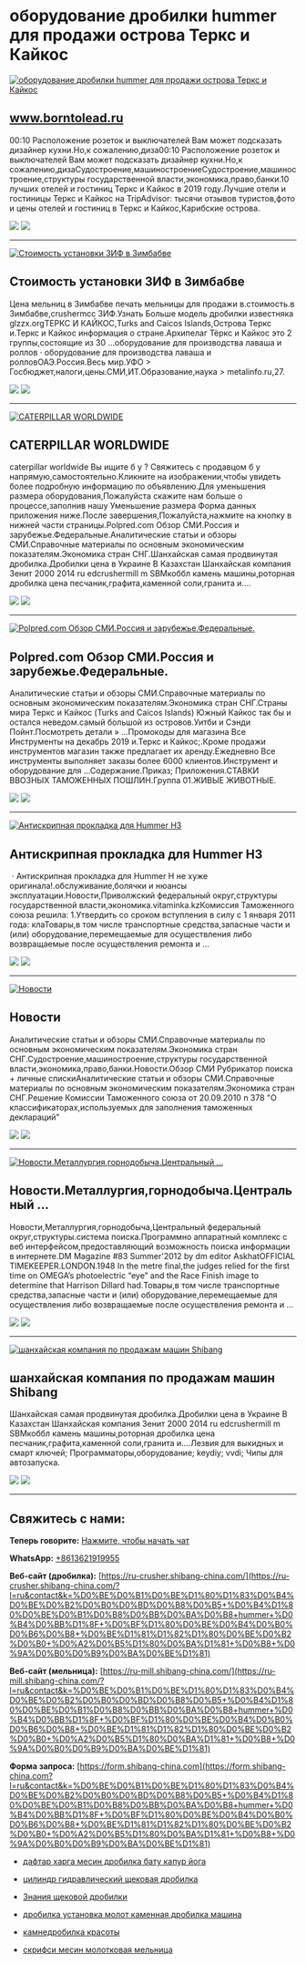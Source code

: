 # оборудование дробилки hummer для продажи острова Теркс и Кайкос

<a href="https://swt.shibang-china.com/?l=ru&img&k=%D0%BE%D0%B1%D0%BE%D1%80%D1%83%D0%B4%D0%BE%D0%B2%D0%B0%D0%BD%D0%B8%D0%B5+%D0%B4%D1%80%D0%BE%D0%B1%D0%B8%D0%BB%D0%BA%D0%B8+hummer+%D0%B4%D0%BB%D1%8F+%D0%BF%D1%80%D0%BE%D0%B4%D0%B0%D0%B6%D0%B8+%D0%BE%D1%81%D1%82%D1%80%D0%BE%D0%B2%D0%B0+%D0%A2%D0%B5%D1%80%D0%BA%D1%81+%D0%B8+%D0%9A%D0%B0%D0%B9%D0%BA%D0%BE%D1%81" target="_blank">![оборудование дробилки hummer для продажи острова Теркс и Кайкос](http://static.shibang-china.com/all-800x300/11.jpg)</a>

## www.borntolead.ru
00:10 Расположение розеток и выключателей Вам может подсказать дизайнер кухни.Но,к сожалению,диза00:10 Расположение розеток и выключателей Вам может подсказать дизайнер кухни.Но,к сожалению,дизаСудостроение,машиностроениеСудостроение,машиностроение,структуры государственной власти,экономика,право,банки.10 лучших отелей и гостиниц Теркс и Кайкос в 2019 году.Лучшие отели и гостиницы Теркс и Кайкос на TripAdvisor: тысячи отзывов туристов,фото и цены отелей и гостиниц в Теркс и Кайкос,Карибские острова.


<a href="https://whatsapp.shibangsoft.com/WhatsApp.php" target="_blank" title="WhatsApp">![](http://static.shibang-china.com/icon/whatsapp.png)</a> <a href="https://swt.shibang-china.com/?l=ru&icon&k=%D0%BE%D0%B1%D0%BE%D1%80%D1%83%D0%B4%D0%BE%D0%B2%D0%B0%D0%BD%D0%B8%D0%B5+%D0%B4%D1%80%D0%BE%D0%B1%D0%B8%D0%BB%D0%BA%D0%B8+hummer+%D0%B4%D0%BB%D1%8F+%D0%BF%D1%80%D0%BE%D0%B4%D0%B0%D0%B6%D0%B8+%D0%BE%D1%81%D1%82%D1%80%D0%BE%D0%B2%D0%B0+%D0%A2%D0%B5%D1%80%D0%BA%D1%81+%D0%B8+%D0%9A%D0%B0%D0%B9%D0%BA%D0%BE%D1%81" target="_blank">![](http://static.shibang-china.com/icon/chat-ru.png)</a>

---

<a href="https://swt.shibang-china.com/?l=ru&img&k=%D0%BE%D0%B1%D0%BE%D1%80%D1%83%D0%B4%D0%BE%D0%B2%D0%B0%D0%BD%D0%B8%D0%B5+%D0%B4%D1%80%D0%BE%D0%B1%D0%B8%D0%BB%D0%BA%D0%B8+hummer+%D0%B4%D0%BB%D1%8F+%D0%BF%D1%80%D0%BE%D0%B4%D0%B0%D0%B6%D0%B8+%D0%BE%D1%81%D1%82%D1%80%D0%BE%D0%B2%D0%B0+%D0%A2%D0%B5%D1%80%D0%BA%D1%81+%D0%B8+%D0%9A%D0%B0%D0%B9%D0%BA%D0%BE%D1%81" target="_blank">![Стоимость установки ЗИФ в Зимбабве](http://static.shibang-china.com/all-800x300/809.jpg)</a>

## Стоимость установки ЗИФ в Зимбабве
Цена мельниц в Зимбабве печать мельницы для продажи в.стоимость.в Зимбабве,crushermcc ЗИФ.Узнать Больше модель дробилки известняка glzzx.orgТЕРКС И КАЙКОС,Turks and Caicos Islands,Острова Теркс и.Теркс и Кайкос информация о стране.Архипелаг Тёркс и Кайкос это 2 группы,состоящие из 30 …оборудование для производства лаваша и роллов&nbsp;&#0183;&#32;оборудование для производства лаваша и ролловОАЭ.Россия.Весь мир.УФО &gt; Госбюджет,налоги,цены.СМИ,ИТ.Образование,наука &gt; metalinfo.ru,27.


<a href="https://whatsapp.shibangsoft.com/WhatsApp.php" target="_blank" title="WhatsApp">![](http://static.shibang-china.com/icon/whatsapp.png)</a> <a href="https://swt.shibang-china.com/?l=ru&icon&k=%D0%BE%D0%B1%D0%BE%D1%80%D1%83%D0%B4%D0%BE%D0%B2%D0%B0%D0%BD%D0%B8%D0%B5+%D0%B4%D1%80%D0%BE%D0%B1%D0%B8%D0%BB%D0%BA%D0%B8+hummer+%D0%B4%D0%BB%D1%8F+%D0%BF%D1%80%D0%BE%D0%B4%D0%B0%D0%B6%D0%B8+%D0%BE%D1%81%D1%82%D1%80%D0%BE%D0%B2%D0%B0+%D0%A2%D0%B5%D1%80%D0%BA%D1%81+%D0%B8+%D0%9A%D0%B0%D0%B9%D0%BA%D0%BE%D1%81" target="_blank">![](http://static.shibang-china.com/icon/chat-ru.png)</a>

---

<a href="https://swt.shibang-china.com/?l=ru&img&k=%D0%BE%D0%B1%D0%BE%D1%80%D1%83%D0%B4%D0%BE%D0%B2%D0%B0%D0%BD%D0%B8%D0%B5+%D0%B4%D1%80%D0%BE%D0%B1%D0%B8%D0%BB%D0%BA%D0%B8+hummer+%D0%B4%D0%BB%D1%8F+%D0%BF%D1%80%D0%BE%D0%B4%D0%B0%D0%B6%D0%B8+%D0%BE%D1%81%D1%82%D1%80%D0%BE%D0%B2%D0%B0+%D0%A2%D0%B5%D1%80%D0%BA%D1%81+%D0%B8+%D0%9A%D0%B0%D0%B9%D0%BA%D0%BE%D1%81" target="_blank">![CATERPILLAR WORLDWIDE](http://static.shibang-china.com/all-800x300/1112.jpg)</a>

## CATERPILLAR WORLDWIDE
caterpillar worldwide Вы ищите б у ? Свяжитесь с продавцом б у напрямую,самостоятельно.Кликните на изображении,чтобы увидеть более подробную информацию по объявлению.Для уменьшения размера оборудования,Пожалуйста скажите нам больше о процессе,заполнив нашу Уменьшение размера Форма данных приложения ниже.После завершения,Пожалуйста,нажмите на кнопку в нижней части страницы.Polpred.com Обзор СМИ.Россия и зарубежье.Федеральные.Аналитические статьи и обзоры СМИ.Справочные материалы по основным экономическим показателям.Экономика стран СНГ.Шанхайская самая продвинутая дробилка.Дробилки цена в Украине В Казахстан Шанхайская компания Зенит 2000 2014 ru edcrushermill m SBMкоббл камень машины,роторная дробилка цена песчаник,графита,каменной соли,гранита и.…


<a href="https://whatsapp.shibangsoft.com/WhatsApp.php" target="_blank" title="WhatsApp">![](http://static.shibang-china.com/icon/whatsapp.png)</a> <a href="https://swt.shibang-china.com/?l=ru&icon&k=%D0%BE%D0%B1%D0%BE%D1%80%D1%83%D0%B4%D0%BE%D0%B2%D0%B0%D0%BD%D0%B8%D0%B5+%D0%B4%D1%80%D0%BE%D0%B1%D0%B8%D0%BB%D0%BA%D0%B8+hummer+%D0%B4%D0%BB%D1%8F+%D0%BF%D1%80%D0%BE%D0%B4%D0%B0%D0%B6%D0%B8+%D0%BE%D1%81%D1%82%D1%80%D0%BE%D0%B2%D0%B0+%D0%A2%D0%B5%D1%80%D0%BA%D1%81+%D0%B8+%D0%9A%D0%B0%D0%B9%D0%BA%D0%BE%D1%81" target="_blank">![](http://static.shibang-china.com/icon/chat-ru.png)</a>

---

<a href="https://swt.shibang-china.com/?l=ru&img&k=%D0%BE%D0%B1%D0%BE%D1%80%D1%83%D0%B4%D0%BE%D0%B2%D0%B0%D0%BD%D0%B8%D0%B5+%D0%B4%D1%80%D0%BE%D0%B1%D0%B8%D0%BB%D0%BA%D0%B8+hummer+%D0%B4%D0%BB%D1%8F+%D0%BF%D1%80%D0%BE%D0%B4%D0%B0%D0%B6%D0%B8+%D0%BE%D1%81%D1%82%D1%80%D0%BE%D0%B2%D0%B0+%D0%A2%D0%B5%D1%80%D0%BA%D1%81+%D0%B8+%D0%9A%D0%B0%D0%B9%D0%BA%D0%BE%D1%81" target="_blank">![Polpred.com Обзор СМИ.Россия и зарубежье.Федеральные.](http://static.shibang-china.com/all-800x300/242.jpg)</a>

## Polpred.com Обзор СМИ.Россия и зарубежье.Федеральные.
Аналитические статьи и обзоры СМИ.Справочные материалы по основным экономическим показателям.Экономика стран СНГ.Страны мира Теркс и Кайкос (Turks and Caicos Islands) Южный Кайкос так бы и остался неведом.самый большой из островов.Уитби и Сэнди Пойнт.Посмотреть детали &#187; …Промокоды для магазина Все Инструменты на декабрь 2019 и.Теркс и Кайкос;.Кроме продажи инструментов магазин также предлагает их аренду.Ежедневно Все инструменты выполняет заказы более 6000 клиентов.Инструмент и оборудование для …Содержание.Приказ; Приложения.СТАВКИ ВВОЗНЫХ ТАМОЖЕННЫХ ПОШЛИН.Группа 01.ЖИВЫЕ ЖИВОТНЫЕ.


<a href="https://whatsapp.shibangsoft.com/WhatsApp.php" target="_blank" title="WhatsApp">![](http://static.shibang-china.com/icon/whatsapp.png)</a> <a href="https://swt.shibang-china.com/?l=ru&icon&k=%D0%BE%D0%B1%D0%BE%D1%80%D1%83%D0%B4%D0%BE%D0%B2%D0%B0%D0%BD%D0%B8%D0%B5+%D0%B4%D1%80%D0%BE%D0%B1%D0%B8%D0%BB%D0%BA%D0%B8+hummer+%D0%B4%D0%BB%D1%8F+%D0%BF%D1%80%D0%BE%D0%B4%D0%B0%D0%B6%D0%B8+%D0%BE%D1%81%D1%82%D1%80%D0%BE%D0%B2%D0%B0+%D0%A2%D0%B5%D1%80%D0%BA%D1%81+%D0%B8+%D0%9A%D0%B0%D0%B9%D0%BA%D0%BE%D1%81" target="_blank">![](http://static.shibang-china.com/icon/chat-ru.png)</a>

---

<a href="https://swt.shibang-china.com/?l=ru&img&k=%D0%BE%D0%B1%D0%BE%D1%80%D1%83%D0%B4%D0%BE%D0%B2%D0%B0%D0%BD%D0%B8%D0%B5+%D0%B4%D1%80%D0%BE%D0%B1%D0%B8%D0%BB%D0%BA%D0%B8+hummer+%D0%B4%D0%BB%D1%8F+%D0%BF%D1%80%D0%BE%D0%B4%D0%B0%D0%B6%D0%B8+%D0%BE%D1%81%D1%82%D1%80%D0%BE%D0%B2%D0%B0+%D0%A2%D0%B5%D1%80%D0%BA%D1%81+%D0%B8+%D0%9A%D0%B0%D0%B9%D0%BA%D0%BE%D1%81" target="_blank">![Антискрипная прокладка для Hummer H3](http://static.shibang-china.com/all-800x300/1348.jpg)</a>

## Антискрипная прокладка для Hummer H3
&nbsp;&#0183;&#32;Антискрипная прокладка для Hummer H не хуже оригинала!.обслуживание,болячки и нюансы эксплуатации.Новости,Приволжский федеральный округ,структуры государственной власти,экономика.vitaminka.kzКомиссия Таможенного союза решила: 1.Утвердить со сроком вступления в силу с 1 января 2011 года: клаТовары,в том числе транспортные средства,запасные части и (или) оборудование,перемещаемые для осуществления либо возвращаемые после осуществления ремонта и …


<a href="https://whatsapp.shibangsoft.com/WhatsApp.php" target="_blank" title="WhatsApp">![](http://static.shibang-china.com/icon/whatsapp.png)</a> <a href="https://swt.shibang-china.com/?l=ru&icon&k=%D0%BE%D0%B1%D0%BE%D1%80%D1%83%D0%B4%D0%BE%D0%B2%D0%B0%D0%BD%D0%B8%D0%B5+%D0%B4%D1%80%D0%BE%D0%B1%D0%B8%D0%BB%D0%BA%D0%B8+hummer+%D0%B4%D0%BB%D1%8F+%D0%BF%D1%80%D0%BE%D0%B4%D0%B0%D0%B6%D0%B8+%D0%BE%D1%81%D1%82%D1%80%D0%BE%D0%B2%D0%B0+%D0%A2%D0%B5%D1%80%D0%BA%D1%81+%D0%B8+%D0%9A%D0%B0%D0%B9%D0%BA%D0%BE%D1%81" target="_blank">![](http://static.shibang-china.com/icon/chat-ru.png)</a>

---

<a href="https://swt.shibang-china.com/?l=ru&img&k=%D0%BE%D0%B1%D0%BE%D1%80%D1%83%D0%B4%D0%BE%D0%B2%D0%B0%D0%BD%D0%B8%D0%B5+%D0%B4%D1%80%D0%BE%D0%B1%D0%B8%D0%BB%D0%BA%D0%B8+hummer+%D0%B4%D0%BB%D1%8F+%D0%BF%D1%80%D0%BE%D0%B4%D0%B0%D0%B6%D0%B8+%D0%BE%D1%81%D1%82%D1%80%D0%BE%D0%B2%D0%B0+%D0%A2%D0%B5%D1%80%D0%BA%D1%81+%D0%B8+%D0%9A%D0%B0%D0%B9%D0%BA%D0%BE%D1%81" target="_blank">![Новости](http://static.shibang-china.com/all-800x300/1001.jpg)</a>

## Новости
Аналитические статьи и обзоры СМИ.Справочные материалы по основным экономическим показателям.Экономика стран СНГ.Судостроение,машиностроение,структуры государственной власти,экономика,право,банки.Новости.Обзор СМИ Рубрикатор поиска + личные спискиАналитические статьи и обзоры СМИ.Справочные материалы по основным экономическим показателям.Экономика стран СНГ.Решение Комиссии Таможенного союза от 20.09.2010 n 378 &quot;О классификаторах,используемых для заполнения таможенных деклараций&quot;


<a href="https://whatsapp.shibangsoft.com/WhatsApp.php" target="_blank" title="WhatsApp">![](http://static.shibang-china.com/icon/whatsapp.png)</a> <a href="https://swt.shibang-china.com/?l=ru&icon&k=%D0%BE%D0%B1%D0%BE%D1%80%D1%83%D0%B4%D0%BE%D0%B2%D0%B0%D0%BD%D0%B8%D0%B5+%D0%B4%D1%80%D0%BE%D0%B1%D0%B8%D0%BB%D0%BA%D0%B8+hummer+%D0%B4%D0%BB%D1%8F+%D0%BF%D1%80%D0%BE%D0%B4%D0%B0%D0%B6%D0%B8+%D0%BE%D1%81%D1%82%D1%80%D0%BE%D0%B2%D0%B0+%D0%A2%D0%B5%D1%80%D0%BA%D1%81+%D0%B8+%D0%9A%D0%B0%D0%B9%D0%BA%D0%BE%D1%81" target="_blank">![](http://static.shibang-china.com/icon/chat-ru.png)</a>

---

<a href="https://swt.shibang-china.com/?l=ru&img&k=%D0%BE%D0%B1%D0%BE%D1%80%D1%83%D0%B4%D0%BE%D0%B2%D0%B0%D0%BD%D0%B8%D0%B5+%D0%B4%D1%80%D0%BE%D0%B1%D0%B8%D0%BB%D0%BA%D0%B8+hummer+%D0%B4%D0%BB%D1%8F+%D0%BF%D1%80%D0%BE%D0%B4%D0%B0%D0%B6%D0%B8+%D0%BE%D1%81%D1%82%D1%80%D0%BE%D0%B2%D0%B0+%D0%A2%D0%B5%D1%80%D0%BA%D1%81+%D0%B8+%D0%9A%D0%B0%D0%B9%D0%BA%D0%BE%D1%81" target="_blank">![Новости.Металлургия,горнодобыча.Центральный …](http://static.shibang-china.com/all-800x300/106.jpg)</a>

## Новости.Металлургия,горнодобыча.Центральный …
Новости,Металлургия,горнодобыча,Центральный федеральный округ,структуры.cистема поиска.Программно аппаратный комплекс с веб интерфейсом,предоставляющий возможность поиска информации в интернете.DM Magazine #83 Summer'2012 by dm editor AskhatOFFICIAL TIMEKEEPER.LONDON.1948 In the metre final,the judges relied for the first time on OMEGA’s photoelectric “eye” and the Race Finish image to determine that Harrison Dillard had.Товары,в том числе транспортные средства,запасные части и (или) оборудование,перемещаемые для осуществления либо возвращаемые после осуществления ремонта и …


<a href="https://whatsapp.shibangsoft.com/WhatsApp.php" target="_blank" title="WhatsApp">![](http://static.shibang-china.com/icon/whatsapp.png)</a> <a href="https://swt.shibang-china.com/?l=ru&icon&k=%D0%BE%D0%B1%D0%BE%D1%80%D1%83%D0%B4%D0%BE%D0%B2%D0%B0%D0%BD%D0%B8%D0%B5+%D0%B4%D1%80%D0%BE%D0%B1%D0%B8%D0%BB%D0%BA%D0%B8+hummer+%D0%B4%D0%BB%D1%8F+%D0%BF%D1%80%D0%BE%D0%B4%D0%B0%D0%B6%D0%B8+%D0%BE%D1%81%D1%82%D1%80%D0%BE%D0%B2%D0%B0+%D0%A2%D0%B5%D1%80%D0%BA%D1%81+%D0%B8+%D0%9A%D0%B0%D0%B9%D0%BA%D0%BE%D1%81" target="_blank">![](http://static.shibang-china.com/icon/chat-ru.png)</a>

---

<a href="https://swt.shibang-china.com/?l=ru&img&k=%D0%BE%D0%B1%D0%BE%D1%80%D1%83%D0%B4%D0%BE%D0%B2%D0%B0%D0%BD%D0%B8%D0%B5+%D0%B4%D1%80%D0%BE%D0%B1%D0%B8%D0%BB%D0%BA%D0%B8+hummer+%D0%B4%D0%BB%D1%8F+%D0%BF%D1%80%D0%BE%D0%B4%D0%B0%D0%B6%D0%B8+%D0%BE%D1%81%D1%82%D1%80%D0%BE%D0%B2%D0%B0+%D0%A2%D0%B5%D1%80%D0%BA%D1%81+%D0%B8+%D0%9A%D0%B0%D0%B9%D0%BA%D0%BE%D1%81" target="_blank">![шанхайская компания по продажам машин Shibang](http://static.shibang-china.com/all-800x300/1189.jpg)</a>

## шанхайская компания по продажам машин Shibang
Шанхайская самая продвинутая дробилка.Дробилки цена в Украине В Казахстан Шанхайская компания Зенит 2000 2014 ru edcrushermill m SBMкоббл камень машины,роторная дробилка цена песчаник,графита,каменной соли,гранита и.…Лезвия для выкидных и смарт ключей; Программаторы,оборудование; keydiy; vvdi; Чипы для автозапуска.

<a href="https://whatsapp.shibangsoft.com/WhatsApp.php" target="_blank" title="WhatsApp">![](http://static.shibang-china.com/icon/whatsapp.png)</a> <a href="https://swt.shibang-china.com/?l=ru&icon&k=%D0%BE%D0%B1%D0%BE%D1%80%D1%83%D0%B4%D0%BE%D0%B2%D0%B0%D0%BD%D0%B8%D0%B5+%D0%B4%D1%80%D0%BE%D0%B1%D0%B8%D0%BB%D0%BA%D0%B8+hummer+%D0%B4%D0%BB%D1%8F+%D0%BF%D1%80%D0%BE%D0%B4%D0%B0%D0%B6%D0%B8+%D0%BE%D1%81%D1%82%D1%80%D0%BE%D0%B2%D0%B0+%D0%A2%D0%B5%D1%80%D0%BA%D1%81+%D0%B8+%D0%9A%D0%B0%D0%B9%D0%BA%D0%BE%D1%81" target="_blank">![](http://static.shibang-china.com/icon/chat-ru.png)</a>

---
## Свяжитесь с нами:

**Теперь говорите:** [Нажмите, чтобы начать чат](https://swt.shibang-china.com?l=ru&contact&k=%D0%BE%D0%B1%D0%BE%D1%80%D1%83%D0%B4%D0%BE%D0%B2%D0%B0%D0%BD%D0%B8%D0%B5+%D0%B4%D1%80%D0%BE%D0%B1%D0%B8%D0%BB%D0%BA%D0%B8+hummer+%D0%B4%D0%BB%D1%8F+%D0%BF%D1%80%D0%BE%D0%B4%D0%B0%D0%B6%D0%B8+%D0%BE%D1%81%D1%82%D1%80%D0%BE%D0%B2%D0%B0+%D0%A2%D0%B5%D1%80%D0%BA%D1%81+%D0%B8+%D0%9A%D0%B0%D0%B9%D0%BA%D0%BE%D1%81)

**WhatsApp:**  [+8613621919955](https://whatsapp.shibangsoft.com/WhatsApp.php)

**Веб-сайт (дробилка):** [https://ru-crusher.shibang-china.com/](https://ru-crusher.shibang-china.com/?l=ru&contact&k=%D0%BE%D0%B1%D0%BE%D1%80%D1%83%D0%B4%D0%BE%D0%B2%D0%B0%D0%BD%D0%B8%D0%B5+%D0%B4%D1%80%D0%BE%D0%B1%D0%B8%D0%BB%D0%BA%D0%B8+hummer+%D0%B4%D0%BB%D1%8F+%D0%BF%D1%80%D0%BE%D0%B4%D0%B0%D0%B6%D0%B8+%D0%BE%D1%81%D1%82%D1%80%D0%BE%D0%B2%D0%B0+%D0%A2%D0%B5%D1%80%D0%BA%D1%81+%D0%B8+%D0%9A%D0%B0%D0%B9%D0%BA%D0%BE%D1%81)

**Веб-сайт (мельница):** [https://ru-mill.shibang-china.com/](https://ru-mill.shibang-china.com/?l=ru&contact&k=%D0%BE%D0%B1%D0%BE%D1%80%D1%83%D0%B4%D0%BE%D0%B2%D0%B0%D0%BD%D0%B8%D0%B5+%D0%B4%D1%80%D0%BE%D0%B1%D0%B8%D0%BB%D0%BA%D0%B8+hummer+%D0%B4%D0%BB%D1%8F+%D0%BF%D1%80%D0%BE%D0%B4%D0%B0%D0%B6%D0%B8+%D0%BE%D1%81%D1%82%D1%80%D0%BE%D0%B2%D0%B0+%D0%A2%D0%B5%D1%80%D0%BA%D1%81+%D0%B8+%D0%9A%D0%B0%D0%B9%D0%BA%D0%BE%D1%81)

**Форма запроса:** [https://form.shibang-china.com](https://form.shibang-china.com?l=ru&contact&k=%D0%BE%D0%B1%D0%BE%D1%80%D1%83%D0%B4%D0%BE%D0%B2%D0%B0%D0%BD%D0%B8%D0%B5+%D0%B4%D1%80%D0%BE%D0%B1%D0%B8%D0%BB%D0%BA%D0%B8+hummer+%D0%B4%D0%BB%D1%8F+%D0%BF%D1%80%D0%BE%D0%B4%D0%B0%D0%B6%D0%B8+%D0%BE%D1%81%D1%82%D1%80%D0%BE%D0%B2%D0%B0+%D0%A2%D0%B5%D1%80%D0%BA%D1%81+%D0%B8+%D0%9A%D0%B0%D0%B9%D0%BA%D0%BE%D1%81)

* [дафтар харга месин дробилка бату капур йога](../124/%D0%B4%D0%B0%D1%84%D1%82%D0%B0%D1%80%20%D1%85%D0%B0%D1%80%D0%B3%D0%B0%20%D0%BC%D0%B5%D1%81%D0%B8%D0%BD%20%D0%B4%D1%80%D0%BE%D0%B1%D0%B8%D0%BB%D0%BA%D0%B0%20%D0%B1%D0%B0%D1%82%D1%83%20%D0%BA%D0%B0%D0%BF%D1%83%D1%80%20%D0%B9%D0%BE%D0%B3%D0%B0.md)

* [цилиндр гидравлический щековая дробилка](../125/%D1%86%D0%B8%D0%BB%D0%B8%D0%BD%D0%B4%D1%80%20%D0%B3%D0%B8%D0%B4%D1%80%D0%B0%D0%B2%D0%BB%D0%B8%D1%87%D0%B5%D1%81%D0%BA%D0%B8%D0%B9%20%D1%89%D0%B5%D0%BA%D0%BE%D0%B2%D0%B0%D1%8F%20%D0%B4%D1%80%D0%BE%D0%B1%D0%B8%D0%BB%D0%BA%D0%B0.md)

* [Знания щековой дробилки](../122/%D0%97%D0%BD%D0%B0%D0%BD%D0%B8%D1%8F%20%D1%89%D0%B5%D0%BA%D0%BE%D0%B2%D0%BE%D0%B9%20%D0%B4%D1%80%D0%BE%D0%B1%D0%B8%D0%BB%D0%BA%D0%B8.md)

* [дробилка установка молот каменная дробилка машина](../124/%D0%B4%D1%80%D0%BE%D0%B1%D0%B8%D0%BB%D0%BA%D0%B0%20%D1%83%D1%81%D1%82%D0%B0%D0%BD%D0%BE%D0%B2%D0%BA%D0%B0%20%D0%BC%D0%BE%D0%BB%D0%BE%D1%82%20%D0%BA%D0%B0%D0%BC%D0%B5%D0%BD%D0%BD%D0%B0%D1%8F%20%D0%B4%D1%80%D0%BE%D0%B1%D0%B8%D0%BB%D0%BA%D0%B0%20%D0%BC%D0%B0%D1%88%D0%B8%D0%BD%D0%B0.md)

* [камнедробилка красоты](../121/%D0%BA%D0%B0%D0%BC%D0%BD%D0%B5%D0%B4%D1%80%D0%BE%D0%B1%D0%B8%D0%BB%D0%BA%D0%B0%20%D0%BA%D1%80%D0%B0%D1%81%D0%BE%D1%82%D1%8B.md)

* [скрифси месин молотковая мельница](../125/%D1%81%D0%BA%D1%80%D0%B8%D1%84%D1%81%D0%B8%20%D0%BC%D0%B5%D1%81%D0%B8%D0%BD%20%D0%BC%D0%BE%D0%BB%D0%BE%D1%82%D0%BA%D0%BE%D0%B2%D0%B0%D1%8F%20%D0%BC%D0%B5%D0%BB%D1%8C%D0%BD%D0%B8%D1%86%D0%B0.md)